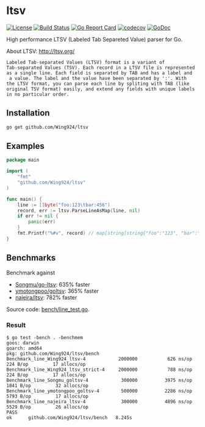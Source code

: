 # ltsv

[![License](https://img.shields.io/badge/License-Apache%202.0-blue.svg)](https://opensource.org/licenses/Apache-2.0)
[![Build Status](https://travis-ci.com/Wing924/ltsv.svg?branch=master)](https://travis-ci.com/Wing924/ltsv)
[![Go Report Card](https://goreportcard.com/badge/github.com/Wing924/ltsv)](https://goreportcard.com/report/github.com/Wing924/ltsv)
[![codecov](https://codecov.io/gh/Wing924/ltsv/branch/master/graph/badge.svg)](https://codecov.io/gh/Wing924/ltsv)
[![GoDoc](https://godoc.org/github.com/Wing924/ltsv?status.svg)](https://godoc.org/github.com/Wing924/ltsv)

High performance LTSV (Labeled Tab Separeted Value) parser for Go.

About LTSV: http://ltsv.org/

	Labeled Tab-separated Values (LTSV) format is a variant of 
	Tab-separated Values (TSV). Each record in a LTSV file is represented 
	as a single line. Each field is separated by TAB and has a label and
	 a value. The label and the value have been separated by ':'. With 
	the LTSV format, you can parse each line by spliting with TAB (like 
	original TSV format) easily, and extend any fields with unique labels 
	in no particular order.

## Installation

```bash
go get github.com/Wing924/ltsv
```

## Examples

```go
package main

import (
	"fmt"
	"github.com/Wing924/ltsv"
)

func main() {
	line := []byte("foo:123\tbar:456")
    record, err := ltsv.ParseLineAsMap(line, nil)
    if err != nil {
        panic(err)
    }
    fmt.Printf("%#v", record) // map[string]string{"foo":"123", "bar":"456"}
}
```

## Benchmarks

Benchmark against 
* [Songmu/go-ltsv](https://github.com/Songmu/go-ltsv): 635% faster
* [ymotongpoo/goltsv](https://github.com/ymotongpoo/goltsv): 365% faster
* [najeira/ltsv](https://github.com/najeira/ltsv): 782% faster

Source code: [bench/line_test.go](https://github.com/Wing924/ltsv/blob/master/bench/line_test.go).

### Result

```
$ go test -bench . -benchmem
goos: darwin
goarch: amd64
pkg: github.com/Wing924/ltsv/bench
Benchmark_line_Wing924_ltsv-4          	 2000000	       626 ns/op	     224 B/op	      17 allocs/op
Benchmark_line_Wing924_ltsv_strict-4   	 2000000	       788 ns/op	     224 B/op	      17 allocs/op
Benchmark_line_Songmu_goltsv-4         	  300000	      3975 ns/op	    1841 B/op	      32 allocs/op
Benchmark_line_ymotongpoo_goltsv-4     	  500000	      2286 ns/op	    5793 B/op	      17 allocs/op
Benchmark_line_najeira_ltsv-4          	  300000	      4896 ns/op	    5529 B/op	      26 allocs/op
PASS
ok  	github.com/Wing924/ltsv/bench	8.245s
```
